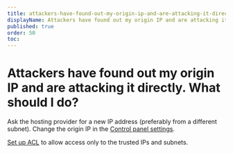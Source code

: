 ```yaml
---
title: attackers-have-found-out-my-origin-ip-and-are-attacking-it-directly-what-should-i-do
displayName: Attackers have found out my origin IP and are attacking it directly. What should I do? directly. What should I do?
published: true
order: 50
toc:
---
```

# Attackers have found out my origin IP and are attacking it directly. What should I do?

Ask the hosting provider for a new IP address (preferably from a different subnet). Change the origin IP in the <a href="https://gcore.com/docs/web-security/create-and-configure-a-protected-resource" target="_blank">Control panel settings</a>. 

<a href="https://gcore.com/docs/set-the-access-policy-for-a-protected-resource" target="_blank">Set up ACL</a> to allow access only to the trusted IPs and subnets.
